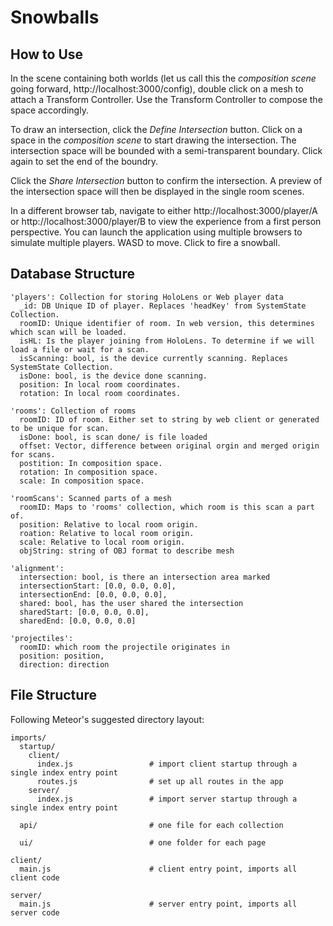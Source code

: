 # Snowballs

## How to Use

In the scene containing both worlds (let us call this the <em>composition scene</em> going forward, http://localhost:3000/config), double click on a mesh to attach a Transform Controller. Use the Transform Controller to compose the space accordingly. 

To draw an intersection, click the <em>Define Intersection</em> button. Click on a space in the <em>composition scene</em> to start drawing the intersection. The intersection space will be bounded with a semi-transparent boundary. Click again to set the end of the boundry.

Click the <em>Share Intersection</em> button to confirm the intersection. A preview of the intersection space will then be displayed in the single room scenes.

In a different browser tab, navigate to either http://localhost:3000/player/A or http://localhost:3000/player/B to view the experience from a first person perspective. You can launch the application using multiple browsers to simulate multiple players. WASD to move. Click to fire a snowball. 

## Database Structure

```
'players': Collection for storing HoloLens or Web player data
  _id: DB Unique ID of player. Replaces 'headKey' from SystemState Collection.
  roomID: Unique identifier of room. In web version, this determines which scan will be loaded.
  isHL: Is the player joining from HoloLens. To determine if we will load a file or wait for a scan.
  isScanning: bool, is the device currently scanning. Replaces SystemState Collection.
  isDone: bool, is the device done scanning.
  position: In local room coordinates.
  rotation: In local room coordinates.
  
'rooms': Collection of rooms
  roomID: ID of room. Either set to string by web client or generated to be unique for scan.
  isDone: bool, is scan done/ is file loaded
  offset: Vector, difference between original orgin and merged origin for scans.
  postition: In composition space.
  rotation: In composition space.
  scale: In composition space.
  
'roomScans': Scanned parts of a mesh
  roomID: Maps to 'rooms' collection, which room is this scan a part of.
  position: Relative to local room origin.
  roation: Relative to local room origin.
  scale: Relative to local room origin.
  objString: string of OBJ format to describe mesh
  
'alignment':
  intersection: bool, is there an intersection area marked 
  intersectionStart: [0.0, 0.0, 0.0],
  intersectionEnd: [0.0, 0.0, 0.0],
  shared: bool, has the user shared the intersection
  sharedStart: [0.0, 0.0, 0.0],
  sharedEnd: [0.0, 0.0, 0.0]
  
'projectiles':
  roomID: which room the projectile originates in 
  position: position, 
  direction: direction
```

## File Structure
Following Meteor's suggested directory layout:

```
imports/
  startup/
    client/
      index.js                 # import client startup through a single index entry point
      routes.js                # set up all routes in the app
    server/
      index.js                 # import server startup through a single index entry point

  api/                         # one file for each collection

  ui/                          # one folder for each page

client/
  main.js                      # client entry point, imports all client code

server/
  main.js                      # server entry point, imports all server code
```
